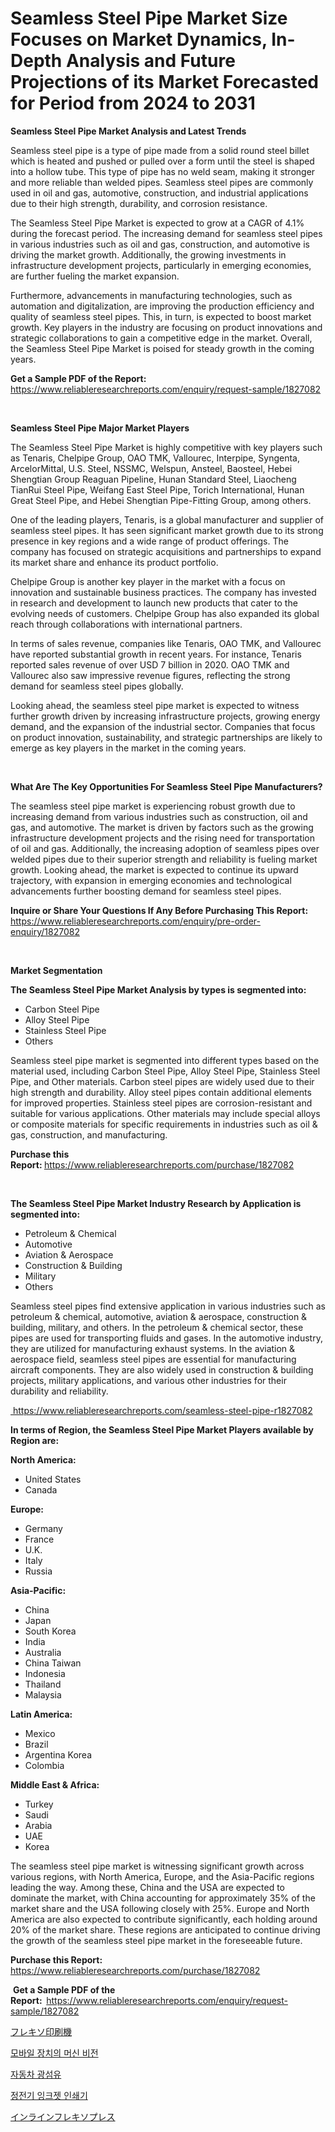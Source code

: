 <p><h1>Seamless Steel Pipe Market Size Focuses on Market Dynamics, In-Depth Analysis and Future Projections of its Market Forecasted for Period from 2024 to 2031</h1></p><p><strong>Seamless Steel Pipe Market Analysis and Latest Trends</strong></p>
<p><p>Seamless steel pipe is a type of pipe made from a solid round steel billet which is heated and pushed or pulled over a form until the steel is shaped into a hollow tube. This type of pipe has no weld seam, making it stronger and more reliable than welded pipes. Seamless steel pipes are commonly used in oil and gas, automotive, construction, and industrial applications due to their high strength, durability, and corrosion resistance.</p><p>The Seamless Steel Pipe Market is expected to grow at a CAGR of 4.1% during the forecast period. The increasing demand for seamless steel pipes in various industries such as oil and gas, construction, and automotive is driving the market growth. Additionally, the growing investments in infrastructure development projects, particularly in emerging economies, are further fueling the market expansion.</p><p>Furthermore, advancements in manufacturing technologies, such as automation and digitalization, are improving the production efficiency and quality of seamless steel pipes. This, in turn, is expected to boost market growth. Key players in the industry are focusing on product innovations and strategic collaborations to gain a competitive edge in the market. Overall, the Seamless Steel Pipe Market is poised for steady growth in the coming years.</p></p>
<p><strong>Get a Sample PDF of the Report:&nbsp;</strong> <a href="https://www.reliableresearchreports.com/enquiry/request-sample/1827082">https://www.reliableresearchreports.com/enquiry/request-sample/1827082</a></p>
<p>&nbsp;</p>
<p><strong>Seamless Steel Pipe Major Market Players</strong></p>
<p><p>The Seamless Steel Pipe Market is highly competitive with key players such as Tenaris, Chelpipe Group, OAO TMK, Vallourec, Interpipe, Syngenta, ArcelorMittal, U.S. Steel, NSSMC, Welspun, Ansteel, Baosteel, Hebei Shengtian Group Reaguan Pipeline, Hunan Standard Steel, Liaocheng TianRui Steel Pipe, Weifang East Steel Pipe, Torich International, Hunan Great Steel Pipe, and Hebei Shengtian Pipe-Fitting Group, among others.</p><p>One of the leading players, Tenaris, is a global manufacturer and supplier of seamless steel pipes. It has seen significant market growth due to its strong presence in key regions and a wide range of product offerings. The company has focused on strategic acquisitions and partnerships to expand its market share and enhance its product portfolio.</p><p>Chelpipe Group is another key player in the market with a focus on innovation and sustainable business practices. The company has invested in research and development to launch new products that cater to the evolving needs of customers. Chelpipe Group has also expanded its global reach through collaborations with international partners.</p><p>In terms of sales revenue, companies like Tenaris, OAO TMK, and Vallourec have reported substantial growth in recent years. For instance, Tenaris reported sales revenue of over USD 7 billion in 2020. OAO TMK and Vallourec also saw impressive revenue figures, reflecting the strong demand for seamless steel pipes globally.</p><p>Looking ahead, the seamless steel pipe market is expected to witness further growth driven by increasing infrastructure projects, growing energy demand, and the expansion of the industrial sector. Companies that focus on product innovation, sustainability, and strategic partnerships are likely to emerge as key players in the market in the coming years.</p></p>
<p>&nbsp;</p>
<p><strong>What Are The Key Opportunities For Seamless Steel Pipe Manufacturers?</strong></p>
<p><p>The seamless steel pipe market is experiencing robust growth due to increasing demand from various industries such as construction, oil and gas, and automotive. The market is driven by factors such as the growing infrastructure development projects and the rising need for transportation of oil and gas. Additionally, the increasing adoption of seamless pipes over welded pipes due to their superior strength and reliability is fueling market growth. Looking ahead, the market is expected to continue its upward trajectory, with expansion in emerging economies and technological advancements further boosting demand for seamless steel pipes.</p></p>
<p><strong>Inquire or Share Your Questions If Any Before Purchasing This Report:</strong> <a href="https://www.reliableresearchreports.com/enquiry/pre-order-enquiry/1827082">https://www.reliableresearchreports.com/enquiry/pre-order-enquiry/1827082</a></p>
<p>&nbsp;</p>
<p><strong>Market Segmentation</strong></p>
<p><strong>The Seamless Steel Pipe Market Analysis by types is segmented into:</strong></p>
<p><ul><li>Carbon Steel Pipe</li><li>Alloy Steel Pipe</li><li>Stainless Steel Pipe</li><li>Others</li></ul></p>
<p><p>Seamless steel pipe market is segmented into different types based on the material used, including Carbon Steel Pipe, Alloy Steel Pipe, Stainless Steel Pipe, and Other materials. Carbon steel pipes are widely used due to their high strength and durability. Alloy steel pipes contain additional elements for improved properties. Stainless steel pipes are corrosion-resistant and suitable for various applications. Other materials may include special alloys or composite materials for specific requirements in industries such as oil & gas, construction, and manufacturing.</p></p>
<p><strong>Purchase this Report:&nbsp;</strong><a href="https://www.reliableresearchreports.com/purchase/1827082">https://www.reliableresearchreports.com/purchase/1827082</a></p>
<p>&nbsp;</p>
<p><strong>The Seamless Steel Pipe Market Industry Research by Application is segmented into:</strong></p>
<p><ul><li>Petroleum & Chemical</li><li>Automotive</li><li>Aviation & Aerospace</li><li>Construction & Building</li><li>Military</li><li>Others</li></ul></p>
<p><p>Seamless steel pipes find extensive application in various industries such as petroleum & chemical, automotive, aviation & aerospace, construction & building, military, and others. In the petroleum & chemical sector, these pipes are used for transporting fluids and gases. In the automotive industry, they are utilized for manufacturing exhaust systems. In the aviation & aerospace field, seamless steel pipes are essential for manufacturing aircraft components. They are also widely used in construction & building projects, military applications, and various other industries for their durability and reliability.</p></p>
<p><a href="https://www.reliableresearchreports.com/seamless-steel-pipe-r1827082">&nbsp;https://www.reliableresearchreports.com/seamless-steel-pipe-r1827082</a></p>
<p><strong>In terms of Region, the Seamless Steel Pipe Market Players available by Region are:</strong></p>
<p>
    <p> <strong> North America: </strong>
        <ul>
            <li>United States</li>
            <li>Canada</li>
        </ul>
        </p> 
    <p> <strong> Europe: </strong>
        <ul>
            <li>Germany</li>
            <li>France</li>
            <li>U.K.</li>
            <li>Italy</li>
            <li>Russia</li>
        </ul>
        </p> 
    <p> <strong> Asia-Pacific: </strong>
        <ul>
            <li>China</li>
            <li>Japan</li>
            <li>South Korea</li>
            <li>India</li>
            <li>Australia</li>
            <li>China Taiwan</li>
            <li>Indonesia</li>
            <li>Thailand</li>
            <li>Malaysia</li>
        </ul>
        </p> 
    <p> <strong> Latin America: </strong>
        <ul>
            <li>Mexico</li>
            <li>Brazil</li>
            <li>Argentina Korea</li>
            <li>Colombia</li>
        </ul>
        </p> 
    <p> <strong> Middle East & Africa: </strong>
        <ul>
            <li>Turkey</li>
            <li>Saudi</li>
            <li>Arabia</li>
            <li>UAE</li>
            <li>Korea</li>
        </ul>
    </p>
    </p>
<p><p>The seamless steel pipe market is witnessing significant growth across various regions, with North America, Europe, and the Asia-Pacific regions leading the way. Among these, China and the USA are expected to dominate the market, with China accounting for approximately 35% of the market share and the USA following closely with 25%. Europe and North America are also expected to contribute significantly, each holding around 20% of the market share. These regions are anticipated to continue driving the growth of the seamless steel pipe market in the foreseeable future.</p></p>
<p><strong>Purchase this Report: </strong><a href="https://www.reliableresearchreports.com/purchase/1827082">https://www.reliableresearchreports.com/purchase/1827082</a></p>
<p>&nbsp;<strong>Get a Sample PDF of the Report:&nbsp;&nbsp;</strong><a href="https://www.reliableresearchreports.com/enquiry/request-sample/1827082">https://www.reliableresearchreports.com/enquiry/request-sample/1827082</a></p>
<p><strong></strong></p>
<p><p><a href="https://medium.com/@savannahbell71/%E6%AC%A1%E3%81%AB-2024%E5%B9%B4%E3%81%8B%E3%82%892031%E5%B9%B4%E3%81%BE%E3%81%A7%E3%81%AE%E6%9C%9F%E9%96%93%E3%81%AB-%E6%A5%AD%E7%95%8C%E4%BA%88%E6%B8%AC%E3%81%AB%E3%82%88%E3%82%8C%E3%81%B0-%E3%82%B0%E3%83%AD%E3%83%BC%E3%83%90%E3%83%AB%E3%83%95%E3%83%AC%E3%82%AF%E3%82%BD%E5%8D%B0%E5%88%B7%E6%A9%9F%E5%B8%82%E5%A0%B4%E3%81%AE%E8%A6%8F%E6%A8%A1%E3%81%AF%E5%B9%B4%E7%8E%877-%E3%81%A7%E6%88%90%E9%95%B7%E3%81%99%E3%82%8B%E3%81%A8%E4%BA%88%E6%83%B3%E3%81%95%E3%82%8C%E3%81%A6%E3%81%84%E3%81%BE%E3%81%99-f3cb517c5446">フレキソ印刷機</a></p><p><a href="https://medium.com/@jewelmohr02/%EA%B8%80%EB%A1%9C%EB%B2%8C-%EB%AA%A8%EB%B0%94%EC%9D%BC-%EA%B8%B0%EA%B8%B0%EC%97%90%EC%84%9C%EC%9D%98-%EA%B8%B0%EA%B3%84-%EC%8B%9C%EA%B0%81-%EC%8B%9C%EC%9E%A5-%EA%B7%9C%EB%AA%A8%EB%8A%94-%EC%97%B0%ED%8F%89%EA%B7%A0-%EC%84%B1%EC%9E%A5%EB%A5%A0%EC%9D%B4-%EC%97%90-%EC%9D%B4%EB%A5%BC-%EA%B2%83%EC%9C%BC%EB%A1%9C-%EC%98%88%EC%83%81%EB%90%98%EB%A9%B0-%EC%9D%B4-%EB%B3%B4%EA%B3%A0%EC%84%9C%EB%8A%94-2024%EB%85%84%EB%B6%80%ED%84%B0-2031%EB%85%84%EA%B9%8C%EC%A7%80%EC%9D%98-%EC%8B%9C%EC%9E%A5-%EC%84%B1%EC%9E%A5-%EC%B6%94%EC%84%B8-%EA%B8%B0%ED%9A%8C-%EB%B0%8F-%EC%98%88%EC%B8%A1%EC%9D%84-3c0a99913e66">모바일 장치의 머신 비전</a></p><p><a href="https://github.com/Evans21Bill/Market-Research-Report-List-1/blob/main/1562752140358.md">자동차 광섬유</a></p><p><a href="https://medium.com/@jewelmohr02/%EC%A0%84%EA%B8%B0-%EC%A0%95%EC%A0%84%EC%8B%9D-%EC%9E%89%ED%81%AC%EC%A0%AF-%ED%94%84%EB%A6%B0%ED%8C%85-%EA%B8%B0%EA%B3%84-%EC%82%B0%EC%97%85-%EB%B6%84%EC%84%9D-%EB%B3%B4%EA%B3%A0%EC%84%9C-%EC%A0%81%EC%9A%A9-%EB%B6%84%EC%95%BC-%EC%A7%80%EC%97%AD-%EA%B2%BD%EC%9F%81-%EC%A0%84%EB%9E%B5%EB%B3%84-%EC%8B%9C%EC%9E%A5-%EA%B7%9C%EB%AA%A8-%EC%A0%90%EC%9C%A0-%EC%9C%A8-%ED%8A%B8%EB%A0%8C%EB%93%9C-2024-2031-df8282bf681a">정전기 잉크젯 인쇄기</a></p><p><a href="https://medium.com/@savannahbell71/%E6%AC%A1%E3%81%AB%E7%A4%BA%E3%81%99%E6%96%87%E7%AB%A0%E3%82%92%E6%97%A5%E6%9C%AC%E8%AA%9E%E3%81%AB%E7%BF%BB%E8%A8%B3%E3%81%97%E3%81%BE%E3%81%99-%E3%82%B0%E3%83%AD%E3%83%BC%E3%83%90%E3%83%AB%E3%82%A4%E3%83%B3%E3%83%A9%E3%82%A4%E3%83%B3%E3%83%95%E3%83%AC%E3%82%AF%E3%82%BD%E3%83%97%E3%83%AC%E3%82%B9%E5%B8%82%E5%A0%B4%E3%81%AF-2024%E5%B9%B4%E3%81%8B%E3%82%892031%E5%B9%B4%E3%81%BE%E3%81%A7%E3%81%AE%E4%BA%88%E6%B8%AC%E6%9C%9F%E9%96%93%E3%81%AB%E3%81%8A%E3%81%84%E3%81%A6-%E5%B9%B4%E7%8E%87-%E3%81%A7%E6%88%90%E9%95%B7%E3%81%99%E3%82%8B%E8%A6%8B%E8%BE%BC%E3%81%BF%E3%81%A7%E3%81%99-c4cb8c282570">インラインフレキソプレス</a></p></p>